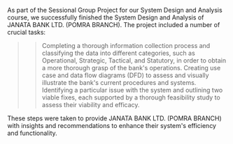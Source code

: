 As part of the Sessional Group Project for our System Design and Analysis course, we successfully finished the System Design and Analysis of JANATA BANK LTD. (POMRA BRANCH). The project included a number of crucial tasks:

>>Completing a thorough information collection process and classifying the data into different categories, such as Operational, Strategic, Tactical, and Statutory, in order to obtain a more thorough grasp of the bank's operations.
>>Creating use case and data flow diagrams (DFD) to assess and visually illustrate the bank's current procedures and systems.
>>Identifying a particular issue with the system and outlining two viable fixes, each supported by a thorough feasibility study to assess their viability and efficacy.

These steps were taken to provide JANATA BANK LTD. (POMRA BRANCH) with insights and recommendations to enhance their system's efficiency and functionality.
